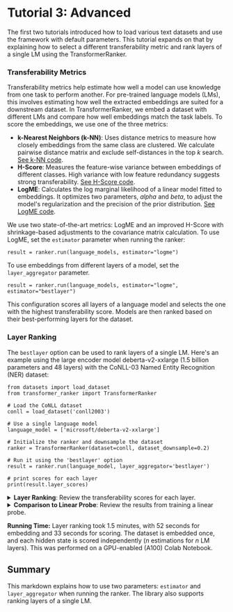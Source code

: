 # Tutorial 3: Advanced

The first two tutorials introduced how to load various text datasets and use the framework with default parameters.
This tutorial expands on that by explaining how to select a different transferability metric and rank layers of a single LM using the TransformerRanker.

### Transferability Metrics 

Transferability metrics help estimate how well a model can use knowledge from one task to perform another.
For pre-trained language models (LMs), this involves estimating how well the extracted embeddings are suited for a downstream dataset.
In TransformerRanker, we embed a dataset with different LMs and compare how well embeddings match the task labels.
To score the embeddings, we use one of the three metrics:

- __k-Nearest Neighbors (k-NN)__: Uses distance metrics to measure how closely embeddings from the same class are clustered. We calculate pairwise distance matrix and exclude self-distances in the top _k_ search. [See k-NN code](https://github.com/flairNLP/transformer-ranker/blob/main/transformer_ranker/estimators/nearestneighbors.py).
- __H-Score__: Measures the feature-wise variance between embeddings of different classes. High variance with low feature redundancy suggests strong transferability. [See H-Score code](https://github.com/flairNLP/transformer-ranker/blob/main/transformer_ranker/estimators/hscore.py).
- __LogME__: Calculates the log marginal likelihood of a linear model fitted to embeddings. It optimizes two parameters, _alpha_ and _beta_, to adjust the model's regularization and the precision of the prior distribution. [See LogME code](https://github.com/flairNLP/transformer-ranker/blob/main/transformer_ranker/estimators/logme.py).

We use two state-of-the-art metrics: LogME and an improved H-Score with shrinkage-based adjustments to the covariance matrix calculation.
To use LogME, set the `estimator` parameter when running the ranker:

```python3
result = ranker.run(language_models, estimator="logme")
```

To use embeddings from different layers of a model, set the `layer_aggregator` parameter.

```python3
result = ranker.run(language_models, estimator="logme", estimator="bestlayer")
```

This configuration scores all layers of a language model and selects the one with the highest transferability score.
Models are then ranked based on their best-performing layers for the dataset.

### Layer Ranking

The `bestlayer` option can be used to rank layers of a single LM.
Here's an example using the large encoder model deberta-v2-xxlarge (1.5 billion parameters and 48 layers) with the CoNLL-03 Named Entity Recognition (NER) dataset:

```python3
from datasets import load_dataset
from transformer_ranker import TransformerRanker

# Load the CoNLL dataset
conll = load_dataset('conll2003')

# Use a single language model
language_model = ['microsoft/deberta-v2-xxlarge']

# Initialize the ranker and downsample the dataset
ranker = TransformerRanker(dataset=conll, dataset_downsample=0.2)

# Run it using the 'bestlayer' option
result = ranker.run(language_model, layer_aggregator='bestlayer')

# print scores for each layer
print(result.layer_scores)
```

<details>
<summary><b>Layer Ranking</b>: Review the transferability scores for each layer.</summary>

The layer with index -41, which is the seventh from the bottom, gets the highest h-score.

```bash
INFO:transformer_ranker.ranker:microsoft/deberta-v2-xxlarge, score: 2.8912 (layer -41)
layer scores: {-1: 2.7377, -2: 2.8024, -3: 2.8312, -4: 2.8270, -5: 2.8293, -6: 2.7952, -7: 2.7894, -8: 2.7777, -9: 2.7490, -10: 2.7020, -11: 2.6537, -12: 2.7227, -13: 2.6930, -14: 2.7187, -15: 2.7494, -16: 2.7002, -17: 2.6834, -18: 2.6210, -19: 2.6126, -20: 2.6459, -21: 2.6693, -22: 2.6730, -23: 2.6475, -24: 2.7037, -25: 2.6768, -26: 2.6912, -27: 2.7300, -28: 2.7525, -29: 2.7691, -30: 2.7436, -31: 2.7702, -32: 2.7866, -33: 2.7737, -34: 2.7550, -35: 2.7269, -36: 2.7723, -37: 2.7586, -38: 2.7969, -39: 2.8551, -40: 2.8692, -41: 2.8912, -42: 2.8530, -43: 2.8646, -44: 2.8655, -45: 2.8210, -46: 2.7836, -47: 2.6945, -48: 2.5153}
```

</details>

<details>
<summary><b>Comparison to Linear Probe</b>: Review the results from training a linear probe.</summary>

| Layer index | LogME   | H-score | Dev F1 (Linear) | Test F1 (Linear) |
|-------------|---------|---------|-----------------|------------------|
| -1          | 0.7320  | 2.7421  | 0.9011          | 0.8674           |
| -2          | 0.7811  | 2.8125  | 0.9035          | 0.8765           |
| -3          | 0.7986  | 2.8460  | 0.9064          | 0.8812           |
| -4          | 0.7993  | 2.8404  | 0.9057          | 0.8786           |
| -5          | 0.7993  | 2.8359  | 0.9063          | 0.8805           |
| -6          | 0.7803  | 2.8073  | 0.9039          | 0.8754           |
| -7          | 0.7749  | 2.7982  | 0.9002          | 0.8739           |
| -8          | 0.7695  | 2.7890  | 0.9017          | 0.8681           |
| -9          | 0.7579  | 2.7614  | 0.8999          | 0.8687           |
| -10         | 0.7415  | 2.7106  | 0.8996          | 0.8688           |
| -11         | 0.7231  | 2.6661  | 0.8979          | 0.8687           |
| -12         | 0.7458  | 2.7311  | 0.8932          | 0.8636           |
| -13         | 0.7303  | 2.7003  | 0.8981          | 0.8634           |
| -14         | 0.7483  | 2.7262  | 0.9011          | 0.8737           |
| -15         | 0.7593  | 2.7564  | 0.9005          | 0.8703           |
| -16         | 0.7300  | 2.7000  | 0.8957          | 0.8688           |
| -17         | 0.7222  | 2.6849  | 0.8944          | 0.8624           |
| -18         | 0.6875  | 2.6224  | 0.8875          | 0.8554           |
| -19         | 0.6816  | 2.6145  | 0.8845          | 0.8582           |
| -20         | 0.6942  | 2.6462  | 0.8890          | 0.8599           |
| -21         | 0.7136  | 2.6780  | 0.8954          | 0.8633           |
| -22         | 0.7275  | 2.6795  | 0.9021          | 0.8721           |
| -23         | 0.7192  | 2.6491  | 0.9043          | 0.8689           |
| -24         | 0.7399  | 2.7007  | 0.9043          | 0.8711           |
| -25         | 0.7306  | 2.6727  | 0.9094          | 0.8754           |
| -26         | 0.7400  | 2.6895  | 0.9090          | 0.8831           |
| -27         | 0.7582  | 2.7315  | 0.9098          | 0.8736           |
| -28         | 0.7642  | 2.7539  | 0.9096          | 0.8777           |
| -29         | 0.7727  | 2.7726  | 0.9154          | 0.8853           |
| -30         | 0.7621  | 2.7496  | 0.9076          | 0.8724           |
| -31         | 0.7746  | 2.7747  | 0.9133          | 0.8844           |
| -32         | 0.7823  | 2.7910  | 0.9115          | 0.8877           |
| -33         | 0.7790  | 2.7797  | 0.9181          | 0.8850           |
| -34         | 0.7746  | 2.7605  | 0.9141          | 0.8832           |
| -35         | 0.7609  | 2.7295  | 0.9135          | 0.8883           |
| -36         | 0.7794  | 2.7719  | 0.9149          | 0.8866           |
| -37         | 0.7695  | 2.7587  | 0.9172          | 0.8875           |
| -38         | 0.7949  | 2.7967  | 0.9176          | 0.8869           |
| -39         | 0.8219  | 2.8569  | 0.9225          | 0.8930           |
| -40         | 0.8276  | 2.8710  | 0.9232          | 0.8960           |
| -41         | 0.8354  | 2.8877  | 0.9274          | 0.8972           |
| -42         | 0.8189  | 2.8541  | 0.9239          | 0.8892           |
| -43         | 0.8267  | 2.8650  | 0.9215          | 0.8887           |
| -44         | 0.8241  | 2.8685  | 0.9163          | 0.8887           |
| -45         | 0.8024  | 2.8297  | 0.9089          | 0.8713           |
| -46         | 0.7792  | 2.7903  | 0.9105          | 0.8656           |
| -47         | 0.7333  | 2.7008  | 0.9006          | 0.8556           |
| -48         | 0.6505  | 2.5113  | 0.8640          | 0.8086           |

</details>

__Running Time:__ Layer ranking took 1.5 minutes, with 52 seconds for embedding and 33 seconds for scoring. The dataset is embedded once, and each hidden state is scored independently (_n_ estimations for _n_ LM layers).
This was performed on a GPU-enabled (A100) Colab Notebook.

## Summary

This markdown explains how to use two parameters: `estimator` and `layer_aggregator` when running the ranker. 
The library also supports ranking layers of a single LM.

